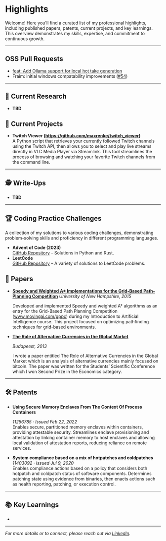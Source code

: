 # Highlights

Welcome! Here you'll find a curated list of my professional highlights, including published papers, patents, current projects, and key learnings. This overview demonstrates my skills, expertise, and commitment to continuous growth.

---

## OSS Pull Requests

- [feat: Add Ollama support for local hot take generation](https://github.com/Zoz24/hot-take-generator/pull/2#pullrequestreview-3025324043)
- Fraim: initial windows compatability improvements ([#54](https://github.com/fraim-dev/fraim/pull/54))

---

## 🔬 Current Research

- **TBD**  
    

## 🚀 Current Projects

- **Twitch Viewer (https://github.com/maxrenke/twitch_viewer)**  
    A Python script that retrieves your currently followed Twitch channels using the Twitch API, then allows you to select and play live streams directly in VLC Media Player via Streamlink. This tool streamlines the process of browsing and watching your favorite Twitch channels from the command line.

---

## 🕵️ Write-Ups

- **TBD**  

---

## 🏆 Coding Practice Challenges

A collection of my solutions to various coding challenges, demonstrating problem-solving skills and proficiency in different programming languages.

- **Advent of Code (2023)**  
    [GitHub Repository](https://github.com/yourusername/aoc2023) – Solutions in Python and Rust.
- **LeetCode**  
    [GitHub Repository](https://github.com/maxrenke/leetcode) – A variety of solutions to LeetCode problems.



## 📄 Papers

- **[Speedy and Weighted A* Implementations for the Grid-Based Path-Planning Competition](https://maxrenke.com/gppc_2015_maxwell_renke.pdf)**
    *University of New Hampshire, 2015*

    Developed and implemented Speedy and weighted A* algorithms as an entry for the Grid-Based Path Planning Competition (www.movingai.com/gppc) during my Introduction to Artificial Intelligence course. This project focused on optimizing pathfinding techniques for grid-based environments.

- **[The Role of Alternative Currencies in the Global Market](https://maxrenke.com/bitcoin_research.pdf)**

    *Budapeest, 2013*

    I wrote a paper entitled The Role of Alternative Currencies in the Global Market which is an analysis of alternative currencies mainly focused on bitcoin. The paper was written for the Students’ Scientific Conference which I won Second Prize in the Economics category.


---

## 🛠️ Patents

- **Using Secure Memory Enclaves From The Context Of Process Containers**

    *11256785 · Issued Feb 22, 2022*  
    Enables secure, partitioned memory enclaves within containers, providing attestable security. Streamlines enclave provisioning and attestation by linking container memory to host enclaves and allowing local validation of attestation reports, reducing reliance on remote services.

- **System compliance based on a mix of hotpatches and coldpatches**  
    *11403092 · Issued Jul 9, 2020*  
    Enables compliance actions based on a policy that considers both hotpatch and coldpatch status of software components. Determines patching state using evidence from binaries, then enacts actions such as health reporting, patching, or execution control.

---

## 📚 Key Learnings

- 

---

*For more details or to connect, please reach out via [LinkedIn](https://www.linkedin.com/in/maxrenke).*

